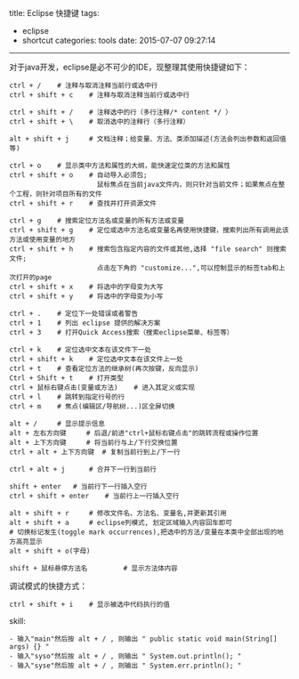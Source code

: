 title: Eclipse 快捷键
tags:
  - eclipse
  - shortcut
categories: tools
date: 2015-07-07 09:27:14
---
对于java开发，eclipse是必不可少的IDE，现整理其使用快捷键如下：

	ctrl + / 	# 注释与取消注释当前行或选中行
	ctrl + shift + c 	# 注释与取消注释当前行或选中行

    ctrl + shift + /    # 注释选中的行（多行注释/* content */ ）
    ctrl + shift + \    # 取消选中的注释行（多行注释）

	alt + shift + j 	# 文档注释；给变量、方法、类添加描述(方法会列出参数和返回值等)
	
	ctrl + o 	# 显示类中方法和属性的大纲，能快速定位类的方法和属性
	ctrl + shift + o 	# 自动导入必须包;
						  鼠标焦点在当前java文件内，则只针对当前文件；如果焦点在整个工程，则针对项目所有的文件
	ctrl + shift + r 	# 查找并打开资源文件

    ctrl + g    # 搜索定位方法名或变量的所有方法或变量
	ctrl + shift + g 	# 定位或选中方法名或变量名再使用快捷键，搜索列出所有调用此该方法或使用变量的地方
	ctrl + shift + h 	# 搜索包含指定内容的文件或其他,选择 "file search" 则搜索文件;
 						  点击左下角的 "customize...",可以控制显示的标签tab和上次打开的page
    ctrl + shift + x    # 将选中的字母变为大写
    ctrl + shift + y    # 将选中的字母变为小写
    
<!-- more -->

    ctrl + .	# 定位下一处错误或者警告
    ctrl + 1 	# 列出 eclipse 提供的解决方案
    ctrl + 3 	# 打开Quick Access搜索（搜索eclipse菜单、标签等）

    ctrl + k    # 定位选中文本在该文件下一处
    ctrl + shift + k    # 定位选中文本在该文件上一处
    ctrl + t 	# 查看定位方法的继承树(再次按键，反向显示)
    Ctrl + Shift + t    # 打开类型
    ctrl + 鼠标右键点击(变量或方法) 	# 进入其定义或实现
    ctrl + l 	# 跳转到指定行号的行
    ctrl + m    # 焦点(编辑区/导航树...)区全屏切换
    
    alt + / 	# 显示提示信息
    alt + 左右方向键 	# 后退/前进"ctrl+鼠标右键点击"的跳转流程或操作位置
    alt + 上下方向键 	# 将当前行与上/下行交换位置
    ctrl + alt + 上下方向键 	# 复制当前行到上/下一行

    ctrl + alt + j      # 合并下一行到当前行

    shift + enter 	# 当前行下一行插入空行
    ctrl + shift + enter 	# 当前行上一行插入空行

    alt + shift + r 	# 修改文件名、方法名、变量名,并更新其引用
    alt + shift + a 	# eclipse列模式, 划定区域输入内容回车即可
    # 切换标记发生(toggle mark occurrences),把选中的方法/变量在本类中全部出现的地方高亮显示
    alt + shift + o(字母)     

    shift + 鼠标悬停方法名         # 显示方法体内容

调试模式的快捷方式：
	
    ctrl + shift + i 	# 显示被选中代码执行的值

skill:

    - 输入"main"然后按 alt + / , 则输出 " public static void main(String[] args) {} "
    - 输入"syso"然后按 alt + / , 则输出 " System.out.println(); "
    - 输入"syse"然后按 alt + / , 则输出 " System.err.println(); "